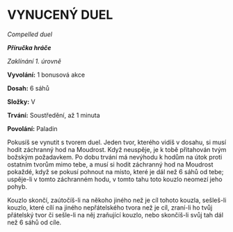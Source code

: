 # VYNUCENÝ DUEL

*Compelled duel*

***Příručka hráče***

*Zaklínání 1. úrovně*

**Vyvolání:** 1 bonusová akce

**Dosah:** 6 sáhů

**Složky:** V

**Trvání:** Soustředění, až 1 minuta

**Povolání:** Paladin

Pokusíš se vynutit s tvorem duel. Jeden tvor, kterého vidíš v dosahu, si musí hodit záchranný hod na Moudrost. Když neuspěje, je k tobě přitahován tvým božským požadavkem. Po dobu trvání má nevýhodu k hodům na útok proti ostatním tvorům mimo tebe, a musí si hodit záchranný hod na Moudrost pokaždé, když se pokusí pohnout na místo, které je dál než 6 sáhů od tebe; uspěje-li v tomto záchranném hodu, v tomto tahu toto kouzlo neomezí jeho pohyb. 

Kouzlo skončí, zaútočíš-li na někoho jiného než je cíl tohoto kouzla, sešleš-li kouzlo, které cílí na jiného nepřátelského tvora než je cíl, zraní-li ho tvůj přátelský tvor či sešle-li na něj zraňující kouzlo, nebo skončíš-li svůj tah dál než 6 sáhů od cíle.
